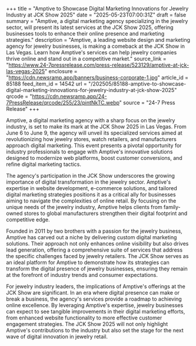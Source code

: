 +++
title = "Amptive to Showcase Digital Marketing Innovations for Jewelry Industry at JCK Show 2025"
date = "2025-05-23T07:00:31Z"
draft = false
summary = "Amptive, a digital marketing agency specializing in the jewelry sector, will present its latest services at the JCK Show 2025, offering businesses tools to enhance their online presence and marketing strategies."
description = "Amptive, a leading website design and marketing agency for jewelry businesses, is making a comeback at the JCK Show in Las Vegas. Learn how Amptive's services can help jewelry companies thrive online and stand out in a competitive market."
source_link = "https://www.24-7pressrelease.com/press-release/523129/amptive-at-jck-las-vegas-2025"
enclosure = "https://cdn.newsramp.app/banners/business-corporate-1.jpg"
article_id = 85188
feed_item_id = 14542
url = "/202505/85188-amptive-to-showcase-digital-marketing-innovations-for-jewelry-industry-at-jck-show-2025"
qrcode = "https://cdn.newsramp.app/24-7PressRelease/qrcode/255/23/pintNkTC.webp"
source = "24-7 Press Release"
+++

<p>Amptive, a digital marketing agency with a sharp focus on the jewelry industry, is set to make its mark at the JCK Show 2025 in Las Vegas. From June 6 to June 9, the agency will unveil its specialized services aimed at revolutionizing how jewelry stores, watch retailers, and manufacturers approach digital marketing. This event presents a pivotal opportunity for industry professionals to engage with Amptive's innovative solutions designed to modernize web platforms, boost customer conversions, and refine digital marketing tactics.</p><p>The agency's participation in the JCK Show underscores the growing importance of digital transformation in the jewelry sector. Amptive's expertise in website development, e-commerce solutions, and tailored digital marketing strategies positions it as a critical ally for businesses aiming to navigate the complexities of online retail. By focusing on the unique needs of the jewelry industry, Amptive helps clients from family-owned stores to global manufacturers strengthen their digital footprint and competitive edge.</p><p>Founded in 2011 by two brothers with a passion for the jewelry business, Amptive has carved out a niche by delivering custom digital marketing solutions. Their approach not only enhances online visibility but also drives lead generation, offering a comprehensive suite of services that address the specific challenges faced by jewelry retailers. The JCK Show serves as an ideal platform for Amptive to demonstrate how its strategies can transform the digital presence of jewelry businesses, ensuring they remain at the forefront of industry trends and consumer expectations.</p><p>For jewelry industry leaders, the implications of Amptive's offerings at the JCK Show are significant. In an era where digital presence can make or break a business, the agency's services provide a roadmap to achieving online excellence. By leveraging Amptive's expertise, jewelry businesses can expect to see tangible improvements in their digital marketing efforts, from enhanced website functionality to more effective customer engagement strategies. The JCK Show 2025 will not only highlight Amptive's contributions to the industry but also set the stage for the next wave of digital innovation in jewelry retail.</p>